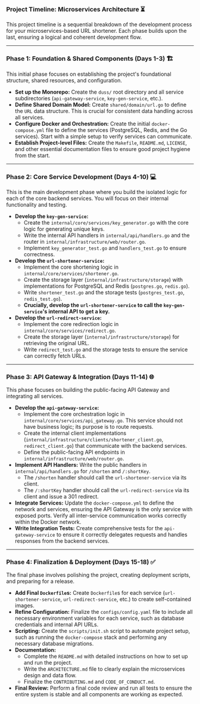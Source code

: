 ### Project Timeline: Microservices Architecture ⏳

This project timeline is a sequential breakdown of the development process for your microservices-based URL shortener. Each phase builds upon the last, ensuring a logical and coherent development flow.

***

### Phase 1: Foundation & Shared Components (Days 1-3) 🏗️

This initial phase focuses on establishing the project's foundational structure, shared resources, and configuration.

- **Set up the Monorepo:** Create the `duss/` root directory and all service subdirectories (`api-gateway-service`, `key-gen-service`, etc.).
- **Define Shared Domain Model:** Create `shared/domain/url.go` to define the `URL` data structure. This is crucial for consistent data handling across all services.
- **Configure Docker and Orchestration:** Create the initial `docker-compose.yml` file to define the services (PostgreSQL, Redis, and the Go services). Start with a simple setup to verify services can communicate.
- **Establish Project-level Files:** Create the `Makefile`, `README.md`, `LICENSE`, and other essential documentation files to ensure good project hygiene from the start.

***

### Phase 2: Core Service Development (Days 4-10) 💻

This is the main development phase where you build the isolated logic for each of the core backend services. You will focus on their internal functionality and testing.

- **Develop the `key-gen-service`:**
    - Create the `internal/core/services/key_generator.go` with the core logic for generating unique keys.
    - Write the internal API handlers in `internal/api/handlers.go` and the router in `internal/infrastructure/web/router.go`.
    - Implement `key_generator_test.go` and `handlers_test.go` to ensure correctness.
- **Develop the `url-shortener-service`:**
    - Implement the core shortening logic in `internal/core/services/shortener.go`.
    - Create the storage layer (`internal/infrastructure/storage`) with implementations for PostgreSQL and Redis (`postgres.go`, `redis.go`).
    - Write `shortener_test.go` and the storage tests (`postgres_test.go`, `redis_test.go`).
    - **Crucially, develop the `url-shortener-service` to call the `key-gen-service`'s internal API to get a key.**
- **Develop the `url-redirect-service`:**
    - Implement the core redirection logic in `internal/core/services/redirect.go`.
    - Create the storage layer (`internal/infrastructure/storage`) for retrieving the original URL.
    - Write `redirect_test.go` and the storage tests to ensure the service can correctly fetch URLs.

***

### Phase 3: API Gateway & Integration (Days 11-14) 🌐

This phase focuses on building the public-facing API Gateway and integrating all services.

- **Develop the `api-gateway-service`:**
    - Implement the core orchestration logic in `internal/core/services/api_gateway.go`. This service should not have business logic; its purpose is to route requests.
    - Create the internal client implementations (`internal/infrastructure/clients/shortener_client.go`, `redirect_client.go`) that communicate with the backend services.
    - Define the public-facing API endpoints in `internal/infrastructure/web/router.go`.
- **Implement API Handlers:** Write the public handlers in `internal/api/handlers.go` for `/shorten` and `/:shortKey`.
    - The `/shorten` handler should call the `url-shortener-service` via its client.
    - The `/:shortKey` handler should call the `url-redirect-service` via its client and issue a 301 redirect.
- **Integrate Services:** Update the `docker-compose.yml` to define the network and services, ensuring the API Gateway is the only service with exposed ports. Verify all inter-service communication works correctly within the Docker network.
- **Write Integration Tests:** Create comprehensive tests for the `api-gateway-service` to ensure it correctly delegates requests and handles responses from the backend services.

***

### Phase 4: Finalization & Deployment (Days 15-18) ✅

The final phase involves polishing the project, creating deployment scripts, and preparing for a release.

- **Add Final `Dockerfile`s:** Create `Dockerfile`s for each service (`url-shortener-service`, `url-redirect-service`, etc.) to create self-contained images.
- **Refine Configuration:** Finalize the `configs/config.yaml` file to include all necessary environment variables for each service, such as database credentials and internal API URLs.
- **Scripting:** Create the `scripts/init.sh` script to automate project setup, such as running the `docker-compose` stack and performing any necessary database migrations.
- **Documentation:**
    - Complete the `README.md` with detailed instructions on how to set up and run the project.
    - Write the `ARCHITECTURE.md` file to clearly explain the microservices design and data flow.
    - Finalize the `CONTRIBUTING.md` and `CODE_OF_CONDUCT.md`.
- **Final Review:** Perform a final code review and run all tests to ensure the entire system is stable and all components are working as expected.
